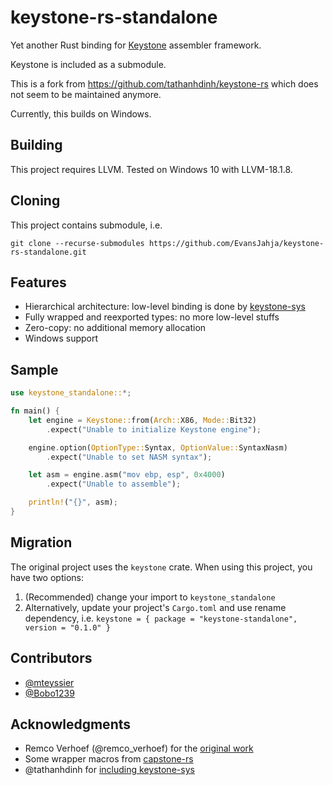 # keystone-rs-standalone

Yet another Rust binding for [Keystone](http://www.keystone-engine.org/) assembler framework.

Keystone is included as a submodule.

This is a fork from https://github.com/tathanhdinh/keystone-rs which does not seem to be maintained anymore.

Currently, this builds on Windows.

## Building

This project requires LLVM. Tested on Windows 10 with LLVM-18.1.8.

## Cloning

This project contains submodule, i.e. 

`git clone --recurse-submodules https://github.com/EvansJahja/keystone-rs-standalone.git`

## Features
 - Hierarchical architecture: low-level binding is done by [keystone-sys](keystone-sys)
 - Fully wrapped and reexported types: no more low-level stuffs
 - Zero-copy: no additional memory allocation
 - Windows support

## Sample
```rust
use keystone_standalone::*;

fn main() {
    let engine = Keystone::from(Arch::X86, Mode::Bit32)
        .expect("Unable to initialize Keystone engine");

    engine.option(OptionType::Syntax, OptionValue::SyntaxNasm)
        .expect("Unable to set NASM syntax");

    let asm = engine.asm("mov ebp, esp", 0x4000)
        .expect("Unable to assemble");

    println!("{}", asm);
}
```

## Migration

The original project uses the `keystone` crate. When using this project, you have two options:

1. (Recommended) change your import to `keystone_standalone`
2. Alternatively, update your project's `Cargo.toml` and use rename dependency, i.e. `keystone = { package = "keystone-standalone", version = "0.1.0" }`

## Contributors
 - [@mteyssier](https://github.com/mteyssier)
 - [@Bobo1239](https://github.com/Bobo1239)

## Acknowledgments
 - Remco Verhoef (@remco_verhoef) for the [original work](https://github.com/keystone-engine/keystone/tree/master/bindings/rust)
 - Some wrapper macros from [capstone-rs](https://github.com/capstone-rust/capstone-rs)
 - @tathanhdinh for [including keystone-sys](https://github.com/tathanhdinh/keystone-rs)

